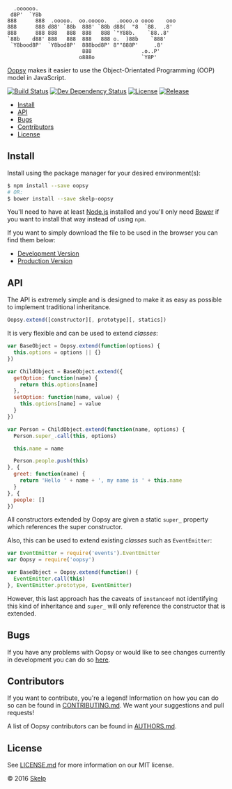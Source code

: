       .oooooo.
     d8P'  `Y8b
    888      888  .ooooo.  oo.ooooo.   .oooo.o oooo    ooo
    888      888 d88' `88b  888' `88b d88(  "8  `88.  .8'
    888      888 888   888  888   888 `"Y88b.    `88..8'
    `88b    d88' 888   888  888   888 o.  )88b    `888'
     `Y8bood8P'  `Y8bod8P'  888bod8P' 8""888P'     .8'
                            888                .o..P'
                           o888o               `Y8P'

[Oopsy](https://github.com/Skelp/oopsy) makes it easier to use the Object-Orientated Programming (OOP) model in
JavaScript.

[![Build Status](https://img.shields.io/travis/Skelp/oopsy/develop.svg?style=flat-square)](https://travis-ci.org/Skelp/oopsy)
[![Dev Dependency Status](https://img.shields.io/david/dev/Skelp/oopsy.svg?style=flat-square)](https://david-dm.org/Skelp/oopsy#info=devDependencies)
[![License](https://img.shields.io/npm/l/oopsy.svg?style=flat-square)](https://github.com/Skelp/oopsy/blob/master/LICENSE.md)
[![Release](https://img.shields.io/npm/v/oopsy.svg?style=flat-square)](https://www.npmjs.com/package/oopsy)

* [Install](#install)
* [API](#api)
* [Bugs](#bugs)
* [Contributors](#contributors)
* [License](#license)

## Install

Install using the package manager for your desired environment(s):

``` bash
$ npm install --save oopsy
# OR:
$ bower install --save skelp-oopsy
```

You'll need to have at least [Node.js](https://nodejs.org) installed and you'll only need [Bower](https://bower.io) if
you want to install that way instead of using `npm`.

If you want to simply download the file to be used in the browser you can find them below:

* [Development Version](https://github.com/Skelp/oopsy/blob/master/dist/oopsy.js)
* [Production Version](https://github.com/Skelp/oopsy/blob/master/dist/oopsy.min.js)

## API

The API is extremely simple and is designed to make it as easy as possible to implement traditional inheritance.

``` javascript
Oopsy.extend([constructor][, prototype][, statics])
```

It is very flexible and can be used to extend *classes*:

``` javascript
var BaseObject = Oopsy.extend(function(options) {
  this.options = options || {}
})

var ChildObject = BaseObject.extend({
  getOption: function(name) {
    return this.options[name]
  },
  setOption: function(name, value) {
    this.options[name] = value
  }
})

var Person = ChildObject.extend(function(name, options) {
  Person.super_.call(this, options)

  this.name = name

  Person.people.push(this)
}, {
  greet: function(name) {
    return 'Hello ' + name + ', my name is ' + this.name
  }
}, {
  people: []
})
```

All constructors extended by Oopsy are given a static `super_` property which references the super constructor. 

Also, this can be used to extend existing *classes* such as `EventEmitter`:

``` javascript
var EventEmitter = require('events').EventEmitter
var Oopsy = require('oopsy')

var BaseObject = Oopsy.extend(function() {
  EventEmitter.call(this)
}, EventEmitter.prototype, EventEmitter)
```

However, this last approach has the caveats of `instanceof` not identifying this kind of inheritance and `super_` will
only reference the constructor that is extended.

## Bugs

If you have any problems with Oopsy or would like to see changes currently in development you can do so
[here](https://github.com/Skelp/oopsy/issues).

## Contributors

If you want to contribute, you're a legend! Information on how you can do so can be found in
[CONTRIBUTING.md](https://github.com/Skelp/oopsy/blob/master/CONTRIBUTING.md). We want your suggestions and pull
requests!

A list of Oopsy contributors can be found in [AUTHORS.md](https://github.com/Skelp/oopsy/blob/master/AUTHORS.md).

## License

See [LICENSE.md](https://github.com/Skelp/oopsy/raw/master/LICENSE.md) for more information on our MIT license.

© 2016 [Skelp](https://skelp.io)
<img align="right" width="16" height="16" src="https://cdn.rawgit.com/Skelp/skelp-branding/master/assets/logo/base/skelp-logo-16x16.png">
